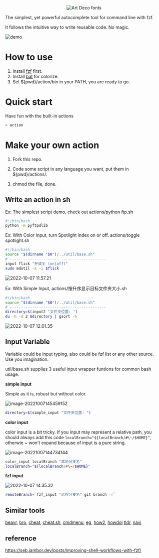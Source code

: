 
<p align="center" width="100%">
<img src="https://see.fontimg.com/api/renderfont4/514Pa/eyJyIjoiZnMiLCJoIjoxMTYsInciOjEwMDAsImZzIjoxMTYsImZnYyI6IiNERjE2REUiLCJiZ2MiOiIjRkZGRkZGIiwidCI6MX0/YWN0aW9u/crescendo.png" alt="Art Deco fonts"> 
</p>
The simplest, yet powerful autocomplete tool for command line with fzf. 

It follows the intuitive way to write reusable code. No magic. 



![demo](https://zk4bucket.oss-cn-beijing.aliyuncs.com/uPic/demo.gif)


# How to use 
1. Install [fzf](https://github.com/junegunn/fzf) first. 
2. Install [bat](https://github.com/sharkdp/bat) for colorize. 
3. Set ${pwd}/action/bin in your PATH, you are ready to go.


# Quick start
Have fun with the built-in actions
```bash
> action
```



# Make your own action

1. Fork this repo.

2. Code some script in any language you want, put them in ${pwd}/actions/.

3. chmod the file, done.

## Write an action in sh 




Ex: The simplest script demo, check out actions/python ftp.sh

``` bash
#!/bin/bash
python -m pyftpdlib
```



Ex: With Color Input, turn Spotlight index on or off. actions/toggle spotlight.sh

``` bash
#!/bin/bash
source "$(dirname "$0")/../util/base.sh"
# -------------------------------------------
input flick "开或关 (on|off)" 
sudo mdutil -a -i $flick
```



![2022-10-07 11.57.21](https://zk4bucket.oss-cn-beijing.aliyuncs.com/uPic/2022-10-07%2011.57.21.gif)



Ex: With Simple Input,  actions/按升序显示目标文件夹大小.sh

``` bash
#!/bin/bash
source "$(dirname "$0")/../util/base.sh"
# -------------------------------------------
directory=$(input2 "文件夹位置: ")
du -h -d 2 $directory | gsort -h

```


![2022-10-07 12.01.35](https://zk4bucket.oss-cn-beijing.aliyuncs.com/uPic/2022-10-07%2012.01.35.gif)



## Input Variable 

Variable could be input typing, also could be fzf list or any other source. Use you imagination.

util/base.sh supplies 3 useful input wrapper funtions for common bash usage.  



**simple input**

Simple as it is, robust but without color.

![image-20221007145459152](https://zk4bucket.oss-cn-beijing.aliyuncs.com/uPic/image-20221007145459152.png)

```bash
directory=$(simple_input "文件夹位置: ")
```



**color input**

color input is a bit tricky. If you input may represent a relative path, you should always add this code `localBranch="${localBranch/#\~/$HOME}"`, otherwie ~ won't expand because of input is a pure string.

![image-20221007144734144](https://zk4bucket.oss-cn-beijing.aliyuncs.com/uPic/image-20221007144734144.png)

``` bash
color_input localBranch "本地分支名" 
localBranch="${localBranch/#\~/$HOME}"
```



**fzf input**

![2022-10-07 14.35.32](https://zk4bucket.oss-cn-beijing.aliyuncs.com/uPic/2022-10-07%2014.35.32.gif)

```bash
remoteBranch=`fzf_input "远程分支名" git branch -r`
```



## Similar tools

[beavr](https://github.com/denisidoro/beavr), [bro](https://github.com/hubsmoke/bro), [cheat](https://github.com/cheat/cheat), [cheat.sh](https://github.com/chubin/cheat.sh), [cmdmenu](https://github.com/amacfie/cmdmenu), [eg](https://github.com/srsudar/eg), [how2](https://github.com/santinic/how2), [howdoi](https://github.com/gleitz/howdoi)  [tldr](https://github.com/tldr-pages/tldr), [navi](https://github.com/denisidoro/navi)


## reference 
https://seb.jambor.dev/posts/improving-shell-workflows-with-fzf/



